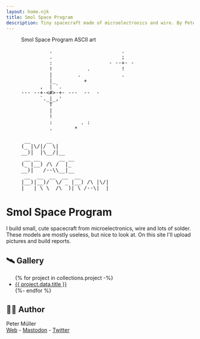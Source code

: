 ```yaml
---
layout: home.njk
title: Smol Space Program
description: Tiny spacecraft made of microelectronics and wire. By Peter Müller.
---
```


<figure class="not-prose mb-10 mt-0">
<figcaption class="hidden">Smol Space Program ASCII art</figcaption>
<pre class="text-sm text-sky-300">
         .                      .
         .                      ;
         :                  - --+- -
         !           .          !
         |        .             .
         |_         +
      ,  | `.
--- --+-<#>-+- ---  --  -
      `._|_,'
         T
         |
         !
         :         . : 
         .       *
<!-- -->
 __     __                   
(_ |\/|/  \|                 
__)|  |\__/|__               
 __ __      __ __            
(_ |__) /\ /  |_             
__)|   /--\\__|__            
 __  __  __  __  __          
|__)|__)/  \/ _ |__) /\ |\/| 
|   | \ \__/\__)| \ /--\|  | 
</pre>
</figure>

# Smol Space Program

I build small, cute spacecraft from microelectronics, wire and lots of solder.
These models are mostly useless, but nice to look at. On this site I'll upload
pictures and build reports.

## 🛰 Gallery

<ul>
{% for project in collections.project -%}
<li><a href="{{ project.url }}">{{ project.data.title }}</a></li>
{%- endfor %}
</ul>

## 👩‍🚀 Author

Peter Müller<br>
[Web][1] - <a rel="me" href="https://mstdn.social/@bearislive">Mastodon</a> - [Twitter][2]

[1]: https://www.petermueller.io
[2]: https://twitter.com/petermllrr